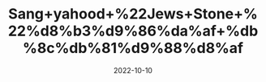 ---
title: 'Sang+yahood+%22Jews+Stone+%22%d8%b3%d9%86%da%af+%db%8c%db%81%d9%88%d8%af'
date: '2022-10-10' 
metatag: '' 
inventory: '0' 
draft: false 
# meta description 
shortDescripton: 'It+cures+kidney+or+urethral+stones%2c+urinary+discomfort+and+burning+sensation.+'
description: 'Stone'
longdescription: ''
featured: True
# product Price
price: '50.0'
# Product Short Description
shortDescription: 'It+cures+kidney+or+urethral+stones%2c+urinary+discomfort+and+burning+sensation.+'
productID: '9B1997EA-ED23-ED11-9968-005056B3A416'
type: 'products'
category: 'Stone' 
thumnailproduct: 'https://eraconnect.blob.core.windows.net/product-images/aminsaddiquidawakhana/9B1997EA-ED23-ED11-9968-005056B3A416.webp' 
images:
  - image: 'https://eraconnect.blob.core.windows.net/product-images/aminsaddiquidawakhana/9B1997EA-ED23-ED11-9968-005056B3A416.webp'  
Variants:
---